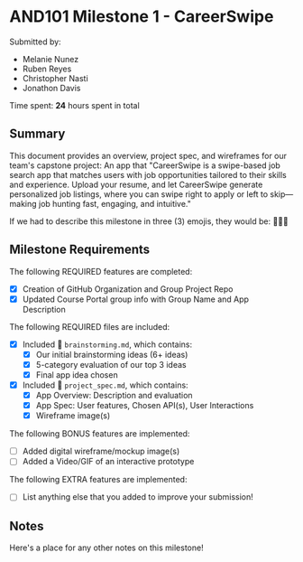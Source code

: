 <!-- (This is a comment) INSTRUCTIONS: Go through this page and fill out any **bolded** entries with their correct values.-->

# AND101 Milestone 1 - CareerSwipe

Submitted by:
- Melanie Nunez
- Ruben Reyes
- Christopher Nasti
- Jonathon Davis 

Time spent: **24** hours spent in total

## Summary

This document provides an overview, project spec, and wireframes for our team's capstone project: An app that "CareerSwipe is a swipe-based job search app that matches users with job opportunities tailored to their skills and experience. Upload your resume, and let CareerSwipe generate personalized job listings, where you can swipe right to apply or left to skip—making job hunting fast, engaging, and intuitive."

If we had to describe this milestone in three (3) emojis, they would be: 💼🔥💃

## Milestone Requirements

<!-- Please be sure to change the [ ] to [x] for any features you completed.  If a feature is not checked [x], you might miss the points for that item! -->

The following REQUIRED features are completed:

- [x] Creation of GitHub Organization and Group Project Repo
- [x] Updated Course Portal group info with Group Name and App Description

The following REQUIRED files are included:

- [x] Included 📄 `brainstorming.md`, which contains:
  - [x] Our initial brainstorming ideas (6+ ideas)
  - [x] 5-category evaluation of our top 3 ideas
  - [x] Final app idea chosen
- [x] Included 📄 `project_spec.md`, which contains:
  - [x] App Overview: Description and evaluation
  - [x] App Spec: User features, Chosen API(s), User Interactions
  - [x] Wireframe image(s)

The following BONUS features are implemented:

- [ ] Added digital wireframe/mockup image(s)
- [ ] Added a Video/GIF of an interactive prototype

The following EXTRA features are implemented:

- [ ] List anything else that you added to improve your submission!

## Notes

Here's a place for any other notes on this milestone!

